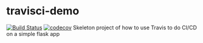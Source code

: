 # travisci-demo
[![Build Status](https://travis-ci.com/floordikker/travisci-demo.svg?branch=master)](https://travis-ci.com/floordikker/travisci-demo)
[![codecov](https://codecov.io/gh/floordikker/travisci-demo/branch/master/graph/badge.svg)](https://codecov.io/gh/floordikker/travisci-demo)
Skeleton project of how to use Travis to do CI/CD on a simple flask app
